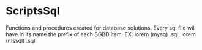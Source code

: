 # ScriptsSql
Functions and procedures created for database solutions. Every sql file will have in its name the prefix of each SGBD item. EX: lorem (mysq) .sql; lorem (mssql) .sql
